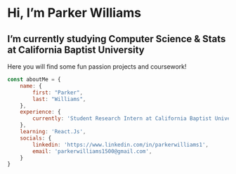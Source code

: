 # Hi, I’m Parker Williams
I’m currently studying Computer Science & Stats at California Baptist University
-
Here you will find some fun passion projects and coursework! 

<!---
ParkerWilliams1/ParkerWilliams1 is a ✨ special ✨ repository because its `README.md` (this file) appears on your GitHub profile.
You can click the Preview link to take a look at your changes.
--->

```javascript
const aboutMe = {
    name: {
        first: "Parker",
        last: "Williams", 
    },
    experience: {
        currently: 'Student Research Intern at California Baptist University',
    },
    learning: 'React.Js',
    socials: {
        linkedin: 'https://www.linkedin.com/in/parkerwilliams1',
        email: 'parkerwilliams1500@gmail.com',
    }
}
```
